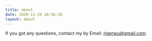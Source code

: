 ```yaml
---
title: about
date: 2020-11-29 16:56:20
layout: about
---
```


If you got any questions, contact my by Email: rigerwu@gmail.com.
